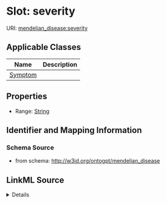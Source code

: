 # Slot: severity

URI: [mendelian_disease:severity](http://w3id.org/ontogpt/mendelian_disease/severity)



<!-- no inheritance hierarchy -->




## Applicable Classes

| Name | Description |
| --- | --- |
[Symptom](Symptom.md) | 






## Properties

* Range: [String](String.md)







## Identifier and Mapping Information







### Schema Source


* from schema: http://w3id.org/ontogpt/mendelian_disease




## LinkML Source

<details>
```yaml
name: severity
from_schema: http://w3id.org/ontogpt/mendelian_disease
rank: 1000
alias: severity
owner: Symptom
domain_of:
- Symptom
range: string

```
</details>
